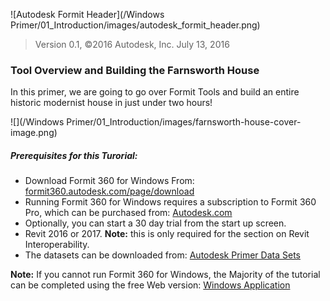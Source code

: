 ![Autodesk Formit Header](/Windows Primer/01_Introduction/images/autodesk_formit_header.png)

> Version 0.1, ©2016 Autodesk, Inc.
> July 13, 2016

### Tool Overview and Building the Farnsworth House

In this primer, we are going to go over Formit Tools and build an entire historic modernist house in just under two hours!

![](/Windows Primer/01_Introduction/images/farnsworth-house-cover-image.png)

##### Prerequisites for this Turorial:

* Download Formit 360 for Windows From: [formit360.autodesk.com\/page\/download](http://formit360.autodesk.com/page/download)
* Running Formit 360 for Windows requires a subscription to Formit 360 Pro, which can be purchased from: [Autodesk.com](http://www.autodesk.com/store/products/formit-360-pro)
* Optionally, you can start a 30 day trial from the start up screen.
* Revit 2016 or 2017. **Note:** this is only required for the section on Revit Interoperability.
* The datasets can be downloaded from: [Autodesk Primer Data Sets](https://autodesk.app.box.com/s/thavswirrbflit27rbqzl26ljj7fu1uv) 

**Note:** If you cannot run Formit 360 for Windows, the Majority of the tutorial can be completed using the free Web version: [Windows Application](http://formit360.autodesk.com/app)

